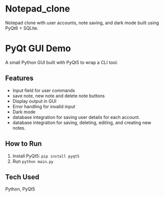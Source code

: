 # Notepad_clone
Notepad clone with user accounts, note saving, and dark mode built using PyQt6 + SQLite.

# PyQt GUI Demo
A small Python GUI built with PyQt5 to wrap a CLI tool.

## Features
- Input field for user commands
- save note, new note and delete note buttons
- Display output in GUI
- Error handling for invalid input
- Dark mode
- database integration for saving user details for each account.
- database integration for saving, deleting, editing, and creating new notes.

## How to Run
1. Install PyQt5: `pip install pyqt5`
2. Run `python main.py`

## Tech Used
Python, PyQt5

